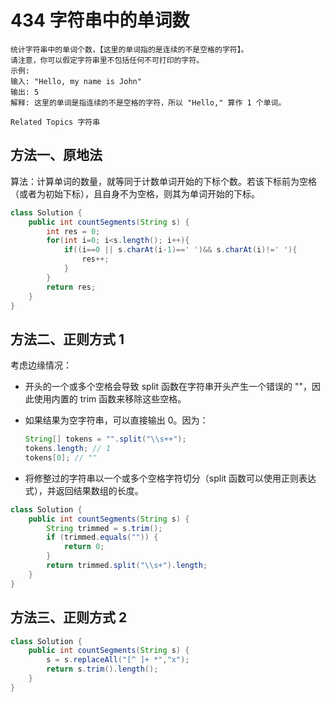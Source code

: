 # 434 字符串中的单词数

```text
统计字符串中的单词个数，【这里的单词指的是连续的不是空格的字符】。 
请注意，你可以假定字符串里不包括任何不可打印的字符。 
示例: 
输入: "Hello, my name is John"
输出: 5
解释: 这里的单词是指连续的不是空格的字符，所以 "Hello," 算作 1 个单词。

Related Topics 字符串
```

## 方法一、原地法

算法：计算单词的数量，就等同于计数单词开始的下标个数。若该下标前为空格（或者为初始下标），且自身不为空格，则其为单词开始的下标。

```java
class Solution {
    public int countSegments(String s) {
        int res = 0;
        for(int i=0; i<s.length(); i++){
            if((i==0 || s.charAt(i-1)==' ')&& s.charAt(i)!=' '){
                res++;
            }
        }
        return res;
    }
}
```

## 方法二、正则方式 1

考虑边缘情况：

* 开头的一个或多个空格会导致 split 函数在字符串开头产生一个错误的 ""，因此使用内置的 trim 函数来移除这些空格。
* 如果结果为空字符串，可以直接输出 0。因为：

  ```java
  String[] tokens = "".split("\\s++");
  tokens.length; // 1
  tokens[0]; // ""
  ```

* 将修整过的字符串以一个或多个空格字符切分（split 函数可以使用正则表达式），并返回结果数组的长度。

```java
class Solution {
    public int countSegments(String s) {
        String trimmed = s.trim();
        if (trimmed.equals("")) {
            return 0;
        }
        return trimmed.split("\\s+").length;
    }
}
```

## 方法三、正则方式 2

```java
class Solution {
    public int countSegments(String s) {
        s = s.replaceAll("[^ ]+ *","x");
        return s.trim().length();
    }
}
```

